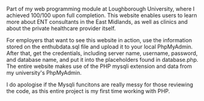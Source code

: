 Part of my web programming module at Loughborough University, where I achieved 100/100 upon full completion. This website enables users to learn more about ENT consultants in the East Midlands, as well as clinics and about the private healthcare provider itself.

For employers that want to see this website in action, use the information stored on the enthubdata.sql file and upload it to your local PhpMyAdmin. After that, get the credentials, including server name, username, password, and database name, and put it into the placeholders found in database.php.
The entire website makes use of the PHP mysqli extension and data from my university's PhpMyAdmin.

I do apologise if the Mysqli funcitons are really messy for those reviewing the code, as this entire project is my first time working with PHP.
